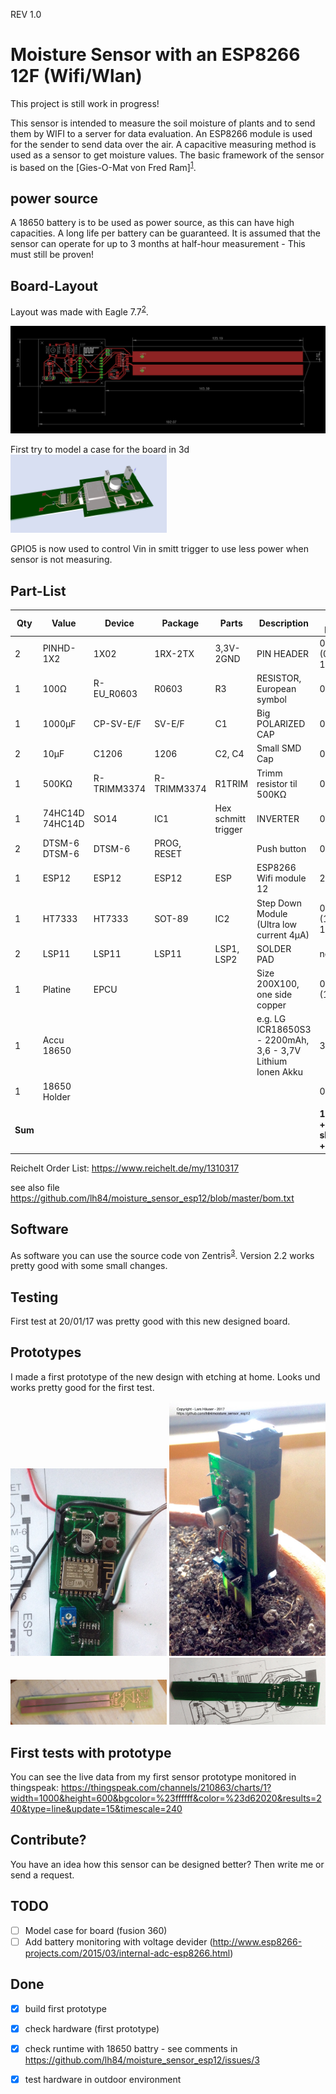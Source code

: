 REV 1.0

# Moisture Sensor with an ESP8266 12F (Wifi/Wlan)

This project is still work in progress!

This sensor is intended to measure the soil moisture of plants and to send them by WIFI to a server for data evaluation. An ESP8266 module is used for the sender to send data over the air. A capacitive measuring method is used as a sensor to get moisture values. The basic framework of the sensor is based on the [Gies-O-Mat von Fred Ram]<sup>[1]</sup>.

## power source

A 18650 battery is to be used as power source, as this can have high capacities. A long life per battery can be guaranteed. It is assumed that the sensor can operate for up to 3 months at half-hour measurement - This must still be proven!

## Board-Layout

Layout was made with Eagle 7.7<sup>[2]</sup>.

![Board](https://raw.githubusercontent.com/lh84/moisture_sensor_esp12/master/images/v1/sensor.png)

First try to model a case for the board in 3d
<img src="https://github.com/lh84/moisture_sensor_esp12/blob/master/export/ecad-io%20.png?raw=true" width="250">

GPIO5 is now used to control Vin in smitt trigger to use less power when sensor is not measuring.

## Part-List

| Qty | Value           | Device      | Package     | Parts               | Description                              | Price per pc     | Order-Link                                                                                                                                             | 
|-----|-----------------|-------------|-------------|---------------------|------------------------------------------|------------|--------------------------------------------------------------------------------------------------------------------------------------------------| 
| 2   | PINHD-1X2       | 1X02        | 1RX-2TX     | 3,3V-2GND           | PIN HEADER                               | 0,28 € (0,71 € / 10pc) | https://www.reichelt.de/Buchsenleisten/MPE-115-1-010/3/index.html?ACTION=3&LA=2&ARTICLE=119955&GROUPID=7435&artnr=MPE+115-1-010&SEARCH=%252A     | 
| 1   | 100Ω             |  R-EU_R0603 | R0603       | R3                  | RESISTOR, European symbol                | 0,02 €   | https://www.reichelt.de/SMD-0603-von-0-bis-910-Ohm/RND-0603-1-100/3/index.html?ACTION=3&LA=5&ARTICLE=183013&GROUPID=7967&artnr=RND+0603+1+100    | 
| 1   | 1000µF          | CP-SV-E/F   | SV-E/F      | C1                  |  Big POLARIZED CAP                       | 0,32 €  | https://www.reichelt.de/Elkos-SMD-Low-ESR-105-C/VF-1000-6-3-P-F/3/index.html?ACTION=3&LA=5&ARTICLE=109181&GROUPID=4001&artnr=VF+1000%2F6%2C3+P-F | 
| 2   | 10µF            | C1206       | 1206        | C2, C4              | Small SMD Cap                            | 0,07 €   | https://www.reichelt.de/Vielschicht-SMD-G1206/X7R-G1206-10-16/3/index.html?ACTION=3&LA=5&ARTICLE=89740&GROUPID=8049&artnr=X7R-G1206+10%2F16      | 
| 1   | 500KΩ            | R-TRIMM3374 | R-TRIMM3374 | R1TRIM              | Trimm resistor til 500KΩ                 | 0,67 €  | https://www.reichelt.de/Miniaturtrimmer/23B-500K/3/index.html?ACTION=3&GROUPID=3131&ARTICLE=146090&OFFSET=16&                                    | 
| 1   | 74HC14D 74HC14D | SO14        | IC1         | Hex schmitt trigger | INVERTER                                 | 0,18 €  | https://www.reichelt.de/ICs-74HC-SMD/SMD-HC-14/3/index.html?ACTION=3&GROUPID=2931&ARTICLE=18640&SEARCH=74HC14&OFFSET=16&                         | 
| 2   | DTSM-6  DTSM-6  | DTSM-6      | PROG, RESET |                     | Push button                              | 0,24 €  | https://www.reichelt.de/Kurzhubtaster/TASTER-9314/3/index.html?ACTION=3&GROUPID=7587&ARTICLE=44510&OFFSET=500&                                   | 
| 1   | ESP12           | ESP12       | ESP12       | ESP                 | ESP8266 Wifi module 12                   | 2,54 €  | https://www.aliexpress.com/item/1-pcs-x-ESP-12F-ESP8266-ESP-12F-Remote-Serial-Port-WIFI-Transceiver-Wireless-Module-UNO/32581210212.html         | 
| 1   | HT7333          | HT7333      | SOT-89      | IC2                 | Step Down Module (Ultra low current 4µA) | 0,12 € (1,18€ / 10pc) | https://www.aliexpress.com/item/10PCS-HT7333-A-SOT89-HT7333-1-SOT-89-HT7333A-1-7333-1-SMD-7333A-1-new/32531141419.html                           | 
| 2   | LSP11           | LSP11       | LSP11       | LSP1, LSP2          | SOLDER PAD                               | no costs   |                                                                                                                                                  | 
| 1   | Platine         | EPCU        |             |                     | Size 200X100, one side copper            | 0,58 € (1,75 €) | https://www.reichelt.de/Platinenzuschnitte/EPCU-200X100/3/index.html?ACTION=3&LA=2&ARTICLE=7408&GROUPID=7783&artnr=EPCU+200X100&SEARCH=%252A     |
| 1 | Accu 18650       |         |             |                     | e.g. LG ICR18650S3 - 2200mAh, 3,6 - 3,7V Lithium Ionen Akku | 3,95 € | https://www.akkuteile.de/lg-icr18650s3-2200mah/a-100629 |
| 1 |  18650 Holder     |         |             |                     | | 0,44 € | https://de.aliexpress.com/item/Hot-With-Wire-Lead-Plastic-18650-Battery-3-7V-Clip-Holder-Storage-Box-Case-Cheap-Sale/32458234409.html |
||
|**Sum**||||||**10,00€ + shipping + work**||


Reichelt Order List: https://www.reichelt.de/my/1310317

see also file https://github.com/lh84/moisture_sensor_esp12/blob/master/bom.txt

## Software

As software you can use the source code von Zentris<sup>[3]</sup>. Version 2.2 works pretty good with some small changes.

## Testing

First test at 20/01/17 was pretty good with this new designed board.

## Prototypes

I made a first prototype of the new design with etching at home. Looks und works pretty good for the first test.

<img src="https://github.com/lh84/moisture_sensor_esp12/blob/master/images/v1/first-prototype3.jpg?raw=true" width="250">
<img src="https://github.com/lh84/moisture_sensor_esp12/blob/master/images/v1/sensor_in_soil.jpeg?raw=true" width="250">
<img src="https://github.com/lh84/moisture_sensor_esp12/blob/master/images/v1/first-prototype.jpg?raw=true" width="250">
<img src="https://github.com/lh84/moisture_sensor_esp12/blob/master/images/v1/first-prototype2.jpg?raw=true" width="250">

## First tests with prototype

You can see the live data from my first sensor prototype monitored in thingspeak:
https://thingspeak.com/channels/210863/charts/1?width=1000&height=600&bgcolor=%23ffffff&color=%23d62020&results=240&type=line&update=15&timescale=240


## Contribute?

You have an idea how this sensor can be designed better? Then write me or send a request.

## TODO
- [ ] Model case for board (fusion 360)
- [ ] Add battery monitoring with voltage devider (http://www.esp8266-projects.com/2015/03/internal-adc-esp8266.html)

## Done
- [x] build first prototype
- [x] check hardware (first prototype)
- [x] check runtime with 18650 battry - see comments in https://github.com/lh84/moisture_sensor_esp12/issues/3
- [x] test hardware in outdoor environment


[1]: https://www.mikrocontroller.net/topic/335407
[2]: https://cadsoft.io/de/
[3]: https://github.com/Zentris/erdfeuchtemessung
